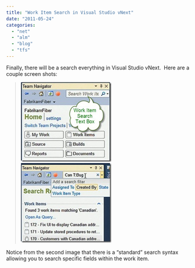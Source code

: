 ```yaml
---
title: "Work Item Search in Visual Studio vNext"
date: "2011-05-24"
categories: 
  - "net"
  - "alm"
  - "blog"
  - "tfs"
---
```


Finally, there will be a search everything in Visual Studio vNext.  Here are a couple screen shots:

> [![TeamNavigatorSearchWorkItems](images/TeamNavigatorSearchWorkItems_thumb.jpg "TeamNavigatorSearchWorkItems")](/wp-content/uploads/2011/05/TeamNavigatorSearchWorkItems.jpg)[![TeamNavigatorSearchWorkItem2](images/TeamNavigatorSearchWorkItem2_thumb.jpg "TeamNavigatorSearchWorkItem2")](/wp-content/uploads/2011/05/TeamNavigatorSearchWorkItem2.jpg)

Notice from the second image that there is a “standard” search syntax allowing you to search specific fields within the work item.
